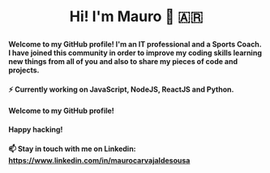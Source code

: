 # <p align="center"> Hi! I'm Mauro 👋 :argentina:</p>

<!-- 📫 Linkedin: https://www.linkedin.com/in/maurocarvajaldesousa -->

#### Welcome to my GitHub profile! I'm an IT professional and a Sports Coach. I have joined this community in order to improve my coding skills learning new things from all of you and also to share my pieces of code and projects.

#### ⚡ Currently working on JavaScript, NodeJS, ReactJS and Python.

#### Welcome to my GitHub profile!

#### Happy hacking!

#### 📫 Stay in touch with me on Linkedin: https://www.linkedin.com/in/maurocarvajaldesousa

<!--
<p align="center">
  <img src="/images/joke.png" width="350" align="middle"/>
</p>
<!--
- Medium: https://medium.com/@mauro.carvajaldesousa
-->
<!--
**MauroCarvajalDeSousa/MauroCarvajalDeSousa** is a ✨ _special_ ✨ repository because its `README.md` (this file) appears on your GitHub profile.

Here are some ideas to get you started:

- 🔭 I’m currently working on ...
- 🌱 I’m currently learning ...
- 👯 I’m looking to collaborate on ...
- 🤔 I’m looking for help with ...
- 💬 Ask me about ...
- 📫 How to reach me: ...
- 😄 Pronouns: ...
- ⚡ Fun fact: ...

![Esta es una imagen](/images/joke.png)
-->
